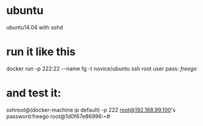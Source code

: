 # ubuntu
ubuntu14.04 with sshd

# run it like this
docker run -p 222:22  --name fg -t novice/ubuntu
ssh root user pass: *freego*

# and test it:
$ssh root@$(docker-machine ip default) -p 222
root@192.168.99.100's password:freego
root@1d0f67e86996:~# 